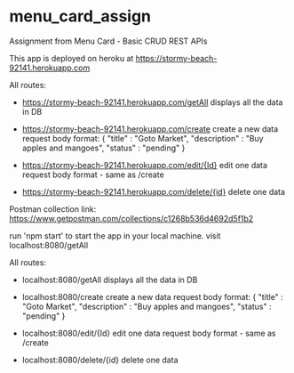 # menu_card_assign

Assignment from Menu Card - Basic CRUD REST APIs

This app is deployed on heroku at https://stormy-beach-92141.herokuapp.com

All routes:

- https://stormy-beach-92141.herokuapp.com/getAll
  displays all the data in DB

- https://stormy-beach-92141.herokuapp.com/create
  create a new data
  request body format:
  {
  "title" : "Goto Market",
  "description" : "Buy apples and mangoes",
  "status" : "pending"
  }

- https://stormy-beach-92141.herokuapp.com/edit/{Id}
  edit one data
  request body format - same as /create

- https://stormy-beach-92141.herokuapp.com/delete/{id}
  delete one data

Postman collection link: https://www.getpostman.com/collections/c1268b536d4692d5f1b2

run 'npm start' to start the app in your local machine.
visit localhost:8080/getAll

All routes:

- localhost:8080/getAll
  displays all the data in DB

- localhost:8080/create
  create a new data
  request body format:
  {
  "title" : "Goto Market",
  "description" : "Buy apples and mangoes",
  "status" : "pending"
  }

- localhost:8080/edit/{Id}
  edit one data
  request body format - same as /create

- localhost:8080/delete/{id}
  delete one data
